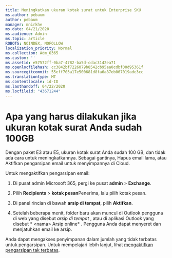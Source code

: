 ```yaml
---
title: Meningkatkan ukuran kotak surat untuk Enterprise SKU
ms.author: pebaum
author: pebaum
manager: mnirkhe
ms.date: 04/21/2020
ms.audience: Admin
ms.topic: article
ROBOTS: NOINDEX, NOFOLLOW
localization_priority: Normal
ms.collection: Adm_O365
ms.custom: ''
ms.assetid: e57572ff-0ba7-4782-ba5d-cdac3142ea71
ms.openlocfilehash: cc3842bf7226079b8542cb95aa0cdbf00d95361f
ms.sourcegitcommit: 55eff703a17e500681d8fa6a87eb067019ade3cc
ms.translationtype: MT
ms.contentlocale: id-ID
ms.lasthandoff: 04/22/2020
ms.locfileid: "43671244"
---
```

# <a name="what-to-do-if-your-mailbox-size-is-already-100gb"></a>Apa yang harus dilakukan jika ukuran kotak surat Anda sudah 100GB

Dengan paket E3 atau E5, ukuran kotak surat Anda sudah 100 GB, dan tidak ada cara untuk meningkatkannya. Sebagai gantinya, Hapus email lama, atau Aktifkan pengarsipan email untuk menyimpannya di Cloud. 
  
Untuk mengaktifkan pengarsipan email:
  
1. Di pusat admin Microsoft 365, pergi ke pusat **admin** \> **Exchange**. 
    
2. Pilih **Recipients** \> **kotak pesan**Penerima, lalu pilih kotak pesan. 
    
3. Di panel rincian di bawah **arsip di tempat**, pilih **Aktifkan**. 
    
4. Setelah beberapa menit, folder baru akan muncul di Outlook pengguna di web yang disebut *arsip di tempat* , atau di aplikasi Outlook yang disebut * \<nama\> Arsip online* . Pengguna Anda dapat menyeret dan menjatuhkan email ke arsip. 
    
Anda dapat mengakses penyimpanan dalam jumlah yang tidak terbatas untuk pengarsipan. Untuk mempelajari lebih lanjut, lihat [mengaktifkan pengarsipan tak terbatas](https://docs.microsoft.com/office365/securitycompliance/enable-unlimited-archiving).
  

